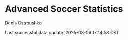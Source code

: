# Advanced Soccer Statistics
Denis Ostroushko

<!-- gfm -->

Last successful data update: 2025-03-06 17:14:58 CST
